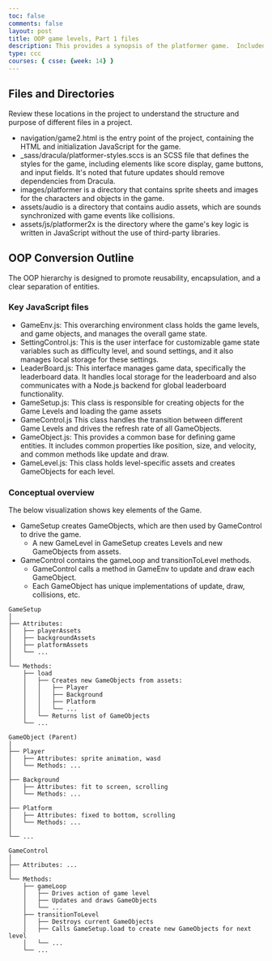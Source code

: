 ```yaml
---
toc: false
comments: false
layout: post
title: OOP game levels, Part 1 files
description: This provides a synopsis of the platformer game.  Included is an overview of files, directories, javascript files, and an outline of the game objects, game levels, and game control.
type: ccc
courses: { csse: {week: 14} }
---
```


## Files and Directories
Review these locations in the project to understand the structure and purpose of different files in a project.
- navigation/game2.html is the entry point of the project, containing the HTML and initialization JavaScript for the game.
- _sass/dracula/platformer-styles.sccs is an SCSS file that defines the styles for the game, including elements like score display, game buttons, and input fields. It's noted that future updates should remove dependencies from Dracula.
- images/platformer is a directory that contains sprite sheets and images for the characters and objects in the game.
- assets/audio is a directory that contains audio assets, which are sounds synchronized with game events like collisions.
- assets/js/platformer2x is the directory where the game's key logic is written in JavaScript without the use of third-party libraries.


## OOP Conversion Outline

The OOP hierarchy is designed to promote reusability, encapsulation, and a clear separation of entities.

### Key JavaScript files
- GameEnv.js: This overarching environment class holds the game levels, and game objects, and manages the overall game state.
- SettingControl.js: This is the user interface for customizable game state variables such as difficulty level, and sound settings, and it also manages local storage for these settings.
- LeaderBoard.js: This interface manages game data, specifically the leaderboard data. It handles local storage for the leaderboard and also communicates with a Node.js backend for global leaderboard functionality.
- GameSetup.js: This class is responsible for creating objects for the Game Levels and loading the game assets
- GameControl.js This class handles the transition between different Game Levels and drives the refresh rate of all GameObjects.
- GameObject.js: This provides a common base for defining game entities. It includes common properties like position, size, and velocity, and common methods like update and draw.
- GameLevel.js: This class holds level-specific assets and creates GameObjects for each level.

### Conceptual overview
The below visualization shows key elements of the Game.
- GameSetup creates GameObjects, which are then used by GameControl to drive the game. 
  - A new GameLevel in GameSetup creates Levels and new GameObjects from assets. 
- GameControl contains the gameLoop and transitionToLevel methods.
  - GameControl calls a method in GameEnv to update and draw each GameObject.
  - Each GameObject has unique implementations of update, draw, collisions, etc.

```text
GameSetup
│
├── Attributes:
│   ├── playerAssets
│   ├── backgroundAssets
│   ├── platformAssets
│   └── ...
│
└── Methods: 
    ├── load
    │   ├── Creates new GameObjects from assets:
    │   │   ├── Player
    │   │   ├── Background
    │   │   ├── Platform
    │   │   └── ...
    │   └── Returns list of GameObjects
    └── ...

GameObject (Parent)
│
├── Player 
│   ├── Attributes: sprite animation, wasd
│   └── Methods: ...
│
├── Background
│   ├── Attributes: fit to screen, scrolling
│   └── Methods: ...
│
├── Platform
│   ├── Attributes: fixed to bottom, scrolling
│   └── Methods: ...
│
└── ...

GameControl
│
├── Attributes: ...
│
└── Methods: 
    ├── gameLoop
    │   ├── Drives action of game level
    │   ├── Updates and draws GameObjects
    │   └── ...
    ├── transitionToLevel
    │   ├── Destroys current GameObjects
    │   ├── Calls GameSetup.load to create new GameObjects for next level
    │   └── ...
    └── ...
```